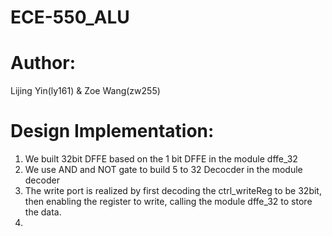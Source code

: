 # ECE-550_ALU


Author:
=======
Lijing Yin(ly161) & Zoe Wang(zw255)

Design Implementation:
=======
1. We built 32bit DFFE based on the 1 bit DFFE in the module dffe_32
2. We use AND and NOT gate to build 5 to 32 Decocder in the module decoder
3. The write port is realized by first decoding the ctrl_writeReg to be 32bit, then enabling the register to write, calling the module dffe_32 to store the data.
4. 
